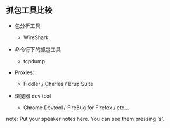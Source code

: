 ##  抓包工具比较

* 包分析工具
    * WireShark

* 命令行下的抓包工具
    * tcpdump

* Proxies:
    * Fiddler / Charles / Brup Suite

* 浏览器 dev tool
    * Chrome Devtool / FireBug for Firefox / etc...


note:
    Put your speaker notes here.
    You can see them pressing 's'.
